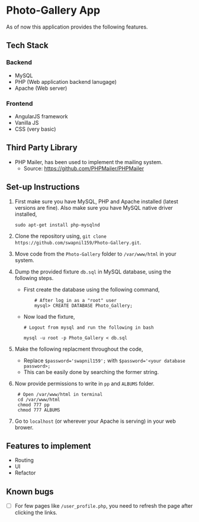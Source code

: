 # Photo-Gallery App

As of now this application provides the following features.

## Tech Stack

### Backend

- MySQL
- PHP (Web application backend lanugage)
- Apache (Web server)

### Frontend

- AngularJS framework
- Vanilla JS
- CSS (very basic)

## Third Party Library

- PHP Mailer, has been used to implement the mailing system.
  - Source: <https://github.com/PHPMailer/PHPMailer>

## Set-up Instructions

1. First make sure you have MySQL, PHP and Apache installed (latest versions
   are fine). Also make sure you have MySQL native driver installed,

   ```shell
   sudo apt-get install php-mysqlnd
   ```

2. Clone the repository using, `git clone https://github.com/swapnil159/Photo-Gallery.git`.

3. Move code from the `Photo-Gallery` folder to `/var/www/html` in your system.

4. Dump the provided fixture `db.sql` in MySQL database, using the following steps.

   - First create the database using the following command,

     ```shell
         # After log in as a "root" user
         mysql> CREATE DATABASE Photo_Gallery;
     ```

   - Now load the fixture,

     ```shell
     # Logout from mysql and run the following in bash

     mysql -u root -p Photo_Gallery < db.sql

     ```

5. Make the following replacment throughout the code,

   - Replace `$password='swapnil159';` with `$password='<your database password>;`
   - This can be easily done by searching the former string.

6. Now provide permissions to write in `pp` and `ALBUMS` folder.

   ```shell
    # Open /var/www/html in terminal
    cd /var/www/html
    chmod 777 pp
    chmod 777 ALBUMS
   ```

7. Go to `localhost` (or wherever your Apache is serving) in your web brower.

## Features to implement

- Routing
- UI
- Refactor

## Known bugs

- [ ] For few pages like `/user_profile.php`, you need to refresh the page after clicking the links.
